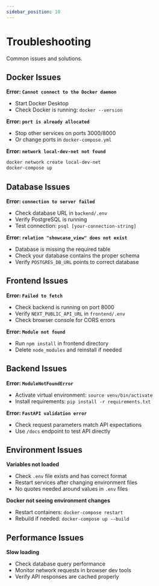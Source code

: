 ```yaml
---
sidebar_position: 10
---
```


# Troubleshooting

Common issues and solutions.

## Docker Issues

**Error: `Cannot connect to the Docker daemon`**
- Start Docker Desktop
- Check Docker is running: `docker --version`

**Error: `port is already allocated`**
- Stop other services on ports 3000/8000
- Or change ports in `docker-compose.yml`

**Error: `network local-dev-net not found`**
```bash
docker network create local-dev-net
docker-compose up
```

## Database Issues

**Error: `connection to server failed`**
- Check database URL in `backend/.env`
- Verify PostgreSQL is running
- Test connection: `psql [your-connection-string]`

**Error: `relation "showcase_view" does not exist`**
- Database is missing the required table
- Check your database contains the proper schema
- Verify `POSTGRES_DB_URL` points to correct database

## Frontend Issues

**Error: `Failed to fetch`**
- Check backend is running on port 8000
- Verify `NEXT_PUBLIC_API_URL` in `frontend/.env`
- Check browser console for CORS errors

**Error: `Module not found`**
- Run `npm install` in frontend directory
- Delete `node_modules` and reinstall if needed

## Backend Issues

**Error: `ModuleNotFoundError`**
- Activate virtual environment: `source venv/bin/activate`
- Install requirements: `pip install -r requirements.txt`

**Error: `FastAPI validation error`**
- Check request parameters match API expectations
- Use `/docs` endpoint to test API directly

## Environment Issues

**Variables not loaded**
- Check `.env` file exists and has correct format
- Restart services after changing environment files
- No quotes needed around values in `.env` files

**Docker not seeing environment changes**
- Restart containers: `docker-compose restart`
- Rebuild if needed: `docker-compose up --build`

## Performance Issues

**Slow loading**
- Check database query performance
- Monitor network requests in browser dev tools
- Verify API responses are cached properly